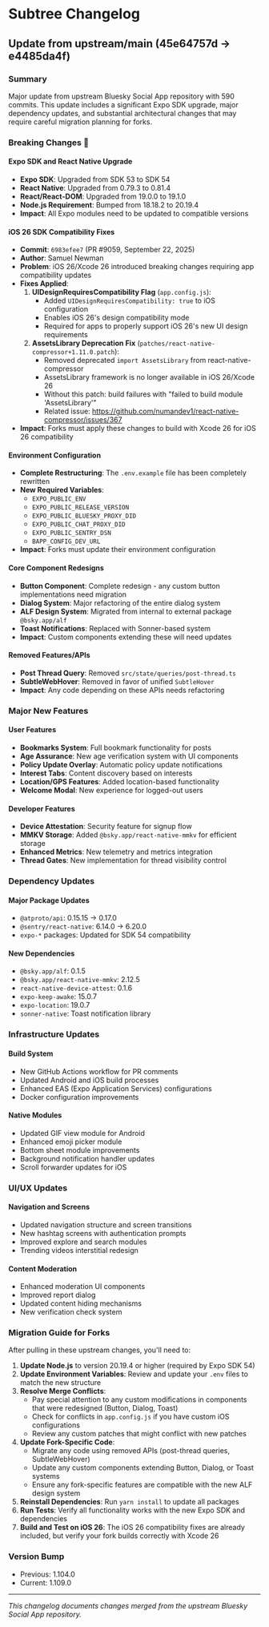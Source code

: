 # Subtree Changelog

## Update from upstream/main (45e64757d → e4485da4f)

### Summary
Major update from upstream Bluesky Social App repository with 590 commits. This update includes a significant Expo SDK upgrade, major dependency updates, and substantial architectural changes that may require careful migration planning for forks.

### Breaking Changes 🚨

#### Expo SDK and React Native Upgrade
- **Expo SDK**: Upgraded from SDK 53 to SDK 54
- **React Native**: Upgraded from 0.79.3 to 0.81.4
- **React/React-DOM**: Upgraded from 19.0.0 to 19.1.0
- **Node.js Requirement**: Bumped from 18.18.2 to 20.19.4
- **Impact**: All Expo modules need to be updated to compatible versions

#### iOS 26 SDK Compatibility Fixes
- **Commit**: `6983efee7` (PR #9059, September 22, 2025)
- **Author**: Samuel Newman
- **Problem**: iOS 26/Xcode 26 introduced breaking changes requiring app compatibility updates
- **Fixes Applied**:
  1. **UIDesignRequiresCompatibility Flag** (`app.config.js`):
     - Added `UIDesignRequiresCompatibility: true` to iOS configuration
     - Enables iOS 26's design compatibility mode
     - Required for apps to properly support iOS 26's new UI design requirements
  2. **AssetsLibrary Deprecation Fix** (`patches/react-native-compressor+1.11.0.patch`):
     - Removed deprecated `import AssetsLibrary` from react-native-compressor
     - AssetsLibrary framework is no longer available in iOS 26/Xcode 26
     - Without this patch: build failures with "failed to build module 'AssetsLibrary'"
     - Related issue: https://github.com/numandev1/react-native-compressor/issues/367
- **Impact**: Forks must apply these changes to build with Xcode 26 for iOS 26 compatibility

#### Environment Configuration
- **Complete Restructuring**: The `.env.example` file has been completely rewritten
- **New Required Variables**:
  - `EXPO_PUBLIC_ENV`
  - `EXPO_PUBLIC_RELEASE_VERSION`
  - `EXPO_PUBLIC_BLUESKY_PROXY_DID`
  - `EXPO_PUBLIC_CHAT_PROXY_DID`
  - `EXPO_PUBLIC_SENTRY_DSN`
  - `BAPP_CONFIG_DEV_URL`
- **Impact**: Forks must update their environment configuration

#### Core Component Redesigns
- **Button Component**: Complete redesign - any custom button implementations need migration
- **Dialog System**: Major refactoring of the entire dialog system
- **ALF Design System**: Migrated from internal to external package `@bsky.app/alf`
- **Toast Notifications**: Replaced with Sonner-based system
- **Impact**: Custom components extending these will need updates

#### Removed Features/APIs
- **Post Thread Query**: Removed `src/state/queries/post-thread.ts`
- **SubtleWebHover**: Removed in favor of unified `SubtleHover`
- **Impact**: Any code depending on these APIs needs refactoring

### Major New Features

#### User Features
- **Bookmarks System**: Full bookmark functionality for posts
- **Age Assurance**: New age verification system with UI components
- **Policy Update Overlay**: Automatic policy update notifications
- **Interest Tabs**: Content discovery based on interests
- **Location/GPS Features**: Added location-based functionality
- **Welcome Modal**: New experience for logged-out users

#### Developer Features
- **Device Attestation**: Security feature for signup flow
- **MMKV Storage**: Added `@bsky.app/react-native-mmkv` for efficient storage
- **Enhanced Metrics**: New telemetry and metrics integration
- **Thread Gates**: New implementation for thread visibility control

### Dependency Updates

#### Major Package Updates
- `@atproto/api`: 0.15.15 → 0.17.0
- `@sentry/react-native`: 6.14.0 → 6.20.0
- `expo-*` packages: Updated for SDK 54 compatibility

#### New Dependencies
- `@bsky.app/alf`: 0.1.5
- `@bsky.app/react-native-mmkv`: 2.12.5
- `react-native-device-attest`: 0.1.6
- `expo-keep-awake`: 15.0.7
- `expo-location`: 19.0.7
- `sonner-native`: Toast notification library

### Infrastructure Updates

#### Build System
- New GitHub Actions workflow for PR comments
- Updated Android and iOS build processes
- Enhanced EAS (Expo Application Services) configurations
- Docker configuration improvements

#### Native Modules
- Updated GIF view module for Android
- Enhanced emoji picker module
- Bottom sheet module improvements
- Background notification handler updates
- Scroll forwarder updates for iOS

### UI/UX Updates

#### Navigation and Screens
- Updated navigation structure and screen transitions
- New hashtag screens with authentication prompts
- Improved explore and search modules
- Trending videos interstitial redesign

#### Content Moderation
- Enhanced moderation UI components
- Improved report dialog
- Updated content hiding mechanisms
- New verification check system

### Migration Guide for Forks

After pulling in these upstream changes, you'll need to:

1. **Update Node.js** to version 20.19.4 or higher (required by Expo SDK 54)
2. **Update Environment Variables**: Review and update your `.env` files to match the new structure
3. **Resolve Merge Conflicts**: 
   - Pay special attention to any custom modifications in components that were redesigned (Button, Dialog, Toast)
   - Check for conflicts in `app.config.js` if you have custom iOS configurations
   - Review any custom patches that might conflict with new patches
4. **Update Fork-Specific Code**:
   - Migrate any code using removed APIs (post-thread queries, SubtleWebHover)
   - Update any custom components extending Button, Dialog, or Toast systems
   - Ensure any fork-specific features are compatible with the new ALF design system
5. **Reinstall Dependencies**: Run `yarn install` to update all packages
6. **Run Tests**: Verify all functionality works with the new Expo SDK and dependencies
7. **Build and Test on iOS 26**: The iOS 26 compatibility fixes are already included, but verify your fork builds correctly with Xcode 26

### Version Bump
- Previous: 1.104.0
- Current: 1.109.0

---
*This changelog documents changes merged from the upstream Bluesky Social App repository.*